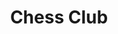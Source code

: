 ---
title: Chess Club
description: The OHA Chess Club  meets monthly at the Reformed Presbyterian Curch on City Line road in Oswego. All ages and abilities are welcome to join us. 
image: /images/3dprinter.jpg
alt: Children looking at a 3D printer
draft: false
---